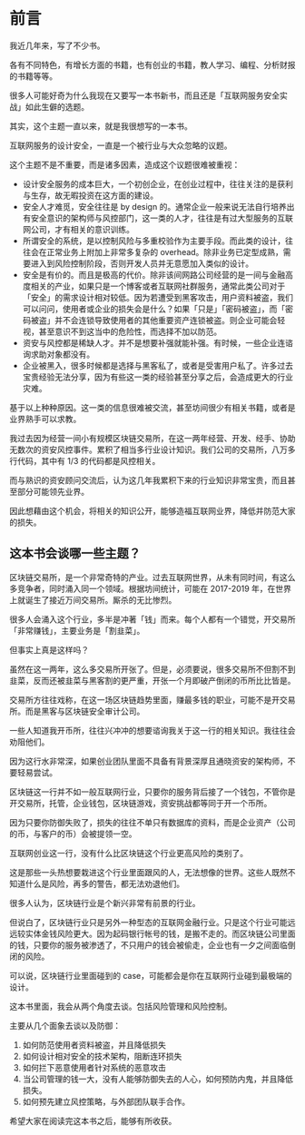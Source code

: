 # 前言

我近几年来，写了不少书。

各有不同特色，有增长方面的书籍，也有创业的书籍，教人学习、编程、分析财报的书籍等等。

很多人可能好奇为什么我现在又要写一本书新书，而且还是「互联网服务安全实战」如此生僻的选题。

其实，这个主题一直以来，就是我很想写的一本书。

互联网服务的设计安全，一直是一个被行业与大众忽略的议题。

这个主题不是不重要，而是诸多因素，造成这个议题很难被重视：

* 设计安全服务的成本巨大，一个初创企业，在创业过程中，往往关注的是获利与生存，故无暇投资在这方面的建设。
* 安全人才难觅，安全往往是 by design 的。通常企业一般来说无法自行培养出有安全意识的架构师与风控部门，这一类的人才，往往是有过大型服务的互联网公司，才有相关的意识训练。
* 所谓安全的系统，是以控制风险与多重校验作为主要手段。而此类的设计，往往会在正常业务上附加上非常多复杂的 overhead。除非业务已定型成熟，需要进入到风险控制阶段，否则开发人员并无意愿加入类似的设计。
* 安全是有价的。而且是极高的代价。除非该间网路公司经营的是一间与金融高度相关的产业，如果只是一个博客或者互联网社群服务，通常此类公司对于「安全」的需求设计相对较低。因为若遭受到黑客攻击，用户资料被盗，我们可以问问，使用者或企业的损失会是什么？如果「只是」「密码被盗」，而「密码被盗」并不会连锁导致使用者的其他重要资产连锁被盗。则企业可能会轻视，甚至意识不到这当中的危险性，而选择不加以防范。
* 资安与风控都是稀缺人才。并不是想要补强就能补强。有时候，一些企业连谘询求助对象都没有。
* 企业被黑入，很多时候都是选择与黑客私了，或者是受害用户私了。许多过去宝贵经验无法分享，因为有些这一类的经验甚至分享之后，会造成更大的行业灾难。

基于以上种种原因。这一类的信息很难被交流，甚至坊间很少有相关书籍，或者是业界熟手可以求教。

我过去因为经营一间小有规模区块链交易所，在这一两年经营、开发、经手、协助无数次的资安风控事件。累积了相当多行业设计知识。我们公司的交易所，八万多行代码，其中有 1/3 的代码都是风控相关。

而与熟识的资安顾问交流后，认为这几年我累积下来的行业知识非常宝贵，而且甚至部分可能领先业界。

因此想藉由这个机会，将相关的知识公开，能够造福互联网业界，降低并防范大家的损失。

## 这本书会谈哪一些主题？

区块链交易所，是一个非常奇特的产业。过去互联网世界，从未有同时间，有这么多竞争者，同时涌入同一个领域。根据坊间统计，可能在 2017-2019 年，在世界上就诞生了接近万间交易所。厮杀的无比惨烈。

很多人会涌入这个行业，多半是冲著「钱」而来。每个人都有一个错觉，开交易所「非常赚钱」，主要业务是「割韭菜」。

但事实上真是这样吗？

虽然在这一两年，这么多交易所开张了。但是，必须要说，很多交易所不但割不到韭菜，反而还被韭菜与黑客割的更严重，开张一个月即破产倒闭的币所比比皆是。

交易所方往往戏称，在这一场区块链趋势里面，赚最多钱的职业，可能不是开交易所。而是黑客与区块链安全审计公司。

一些人知道我开币所，往往兴冲冲的想要谘询我关于这一行的相关知识。我往往会劝阻他们。

因为这行水非常深，如果创业团队里面不具备有背景深厚且通晓资安的架构师，不要轻易尝试。

区块链这一行并不如一般互联网行业，只要你的服务背后接了一个钱包，不管你是开交易所，托管，企业钱包，区块链游戏，资安挑战都等同于开一个币所。

因为只要你防御失败了，损失的往往不单只有数据库的资料，而是企业资产（公司的币，与客户的币）会被提领一空。

互联网创业这一行，没有什么比区块链这个行业更高风险的类别了。

这是那些一头热想要栽进这个行业里面跟风的人，无法想像的世界。这些人既然不知道什么是风险，再多的警告，都无法劝退他们。

很多人认为，区块链行业是个新兴非常有前景的行业。

但说白了，区块链行业只是另外一种型态的互联网金融行业。只是这个行业可能远远较实体金钱风险更大。因为起码银行帐号的钱，是搬不走的。而区块链公司里面的钱，只要你的服务被渗透了，不只用户的钱会被偷走，企业也有一夕之间面临倒闭的风险。

可以说，区块链行业里面碰到的 case，可能都会是你在互联网行业碰到最极端的设计。

这本书里面，我会从两个角度去谈。包括风险管理和风险控制。

主要从几个面象去谈以及防御：

1. 如何防范使用者资料被盗，并且降低损失
2. 如何设计相对安全的技术架构，阻断连环损失
3. 如何拦下恶意使用者针对系统的恶意攻击
4. 当公司管理的钱一大，没有人能够防御失去的人心，如何预防内鬼，并且降低损失。
5. 如何预先建立风控策略，与外部团队联手合作。

希望大家在阅读完这本书之后，能够有所收获。
